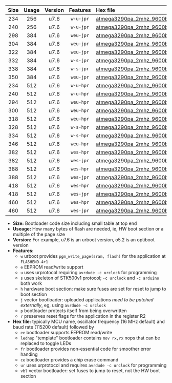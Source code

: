 |Size|Usage|Version|Features|Hex file|
|:-:|:-:|:-:|:-:|:--|
|234|256|u7.6|`w-u-jpr`|[atmega3290pa_2mhz_9600bps_ur_vbl.hex](https://raw.githubusercontent.com/stefanrueger/urboot/main//atmega3290pa_2mhz_9600bps_ur_vbl.hex)|
|240|256|u7.6|`w-u-jpr`|[atmega3290pa_2mhz_9600bps_lednop_ur_vbl.hex](https://raw.githubusercontent.com/stefanrueger/urboot/main//atmega3290pa_2mhz_9600bps_lednop_ur_vbl.hex)|
|298|384|u7.6|`weu-jpr`|[atmega3290pa_2mhz_9600bps_ee_ur_vbl.hex](https://raw.githubusercontent.com/stefanrueger/urboot/main//atmega3290pa_2mhz_9600bps_ee_ur_vbl.hex)|
|304|384|u7.6|`weu-jpr`|[atmega3290pa_2mhz_9600bps_ee_lednop_ur_vbl.hex](https://raw.githubusercontent.com/stefanrueger/urboot/main//atmega3290pa_2mhz_9600bps_ee_lednop_ur_vbl.hex)|
|322|384|u7.6|`weu-jpr`|[atmega3290pa_2mhz_9600bps_ee_lednop_fr_ur_vbl.hex](https://raw.githubusercontent.com/stefanrueger/urboot/main//atmega3290pa_2mhz_9600bps_ee_lednop_fr_ur_vbl.hex)|
|332|384|u7.6|`w-s-jpr`|[atmega3290pa_2mhz_9600bps_vbl.hex](https://raw.githubusercontent.com/stefanrueger/urboot/main//atmega3290pa_2mhz_9600bps_vbl.hex)|
|338|384|u7.6|`w-s-jpr`|[atmega3290pa_2mhz_9600bps_lednop_vbl.hex](https://raw.githubusercontent.com/stefanrueger/urboot/main//atmega3290pa_2mhz_9600bps_lednop_vbl.hex)|
|350|384|u7.6|`weu-jpr`|[atmega3290pa_2mhz_9600bps_ee_lednop_fr_ce_ur_vbl.hex](https://raw.githubusercontent.com/stefanrueger/urboot/main//atmega3290pa_2mhz_9600bps_ee_lednop_fr_ce_ur_vbl.hex)|
|234|512|u7.6|`w-u-hpr`|[atmega3290pa_2mhz_9600bps_ur.hex](https://raw.githubusercontent.com/stefanrueger/urboot/main//atmega3290pa_2mhz_9600bps_ur.hex)|
|240|512|u7.6|`w-u-hpr`|[atmega3290pa_2mhz_9600bps_lednop_ur.hex](https://raw.githubusercontent.com/stefanrueger/urboot/main//atmega3290pa_2mhz_9600bps_lednop_ur.hex)|
|294|512|u7.6|`weu-hpr`|[atmega3290pa_2mhz_9600bps_ee_ur.hex](https://raw.githubusercontent.com/stefanrueger/urboot/main//atmega3290pa_2mhz_9600bps_ee_ur.hex)|
|300|512|u7.6|`weu-hpr`|[atmega3290pa_2mhz_9600bps_ee_lednop_ur.hex](https://raw.githubusercontent.com/stefanrueger/urboot/main//atmega3290pa_2mhz_9600bps_ee_lednop_ur.hex)|
|318|512|u7.6|`weu-hpr`|[atmega3290pa_2mhz_9600bps_ee_lednop_fr_ur.hex](https://raw.githubusercontent.com/stefanrueger/urboot/main//atmega3290pa_2mhz_9600bps_ee_lednop_fr_ur.hex)|
|328|512|u7.6|`w-s-hpr`|[atmega3290pa_2mhz_9600bps.hex](https://raw.githubusercontent.com/stefanrueger/urboot/main//atmega3290pa_2mhz_9600bps.hex)|
|334|512|u7.6|`w-s-hpr`|[atmega3290pa_2mhz_9600bps_lednop.hex](https://raw.githubusercontent.com/stefanrueger/urboot/main//atmega3290pa_2mhz_9600bps_lednop.hex)|
|346|512|u7.6|`weu-hpr`|[atmega3290pa_2mhz_9600bps_ee_lednop_fr_ce_ur.hex](https://raw.githubusercontent.com/stefanrueger/urboot/main//atmega3290pa_2mhz_9600bps_ee_lednop_fr_ce_ur.hex)|
|382|512|u7.6|`wes-hpr`|[atmega3290pa_2mhz_9600bps_ee.hex](https://raw.githubusercontent.com/stefanrueger/urboot/main//atmega3290pa_2mhz_9600bps_ee.hex)|
|382|512|u7.6|`wes-jpr`|[atmega3290pa_2mhz_9600bps_ee_vbl.hex](https://raw.githubusercontent.com/stefanrueger/urboot/main//atmega3290pa_2mhz_9600bps_ee_vbl.hex)|
|388|512|u7.6|`wes-hpr`|[atmega3290pa_2mhz_9600bps_ee_lednop.hex](https://raw.githubusercontent.com/stefanrueger/urboot/main//atmega3290pa_2mhz_9600bps_ee_lednop.hex)|
|388|512|u7.6|`wes-jpr`|[atmega3290pa_2mhz_9600bps_ee_lednop_vbl.hex](https://raw.githubusercontent.com/stefanrueger/urboot/main//atmega3290pa_2mhz_9600bps_ee_lednop_vbl.hex)|
|418|512|u7.6|`wes-hpr`|[atmega3290pa_2mhz_9600bps_ee_lednop_fr.hex](https://raw.githubusercontent.com/stefanrueger/urboot/main//atmega3290pa_2mhz_9600bps_ee_lednop_fr.hex)|
|418|512|u7.6|`wes-jpr`|[atmega3290pa_2mhz_9600bps_ee_lednop_fr_vbl.hex](https://raw.githubusercontent.com/stefanrueger/urboot/main//atmega3290pa_2mhz_9600bps_ee_lednop_fr_vbl.hex)|
|460|512|u7.6|`wes-hpr`|[atmega3290pa_2mhz_9600bps_ee_lednop_fr_ce.hex](https://raw.githubusercontent.com/stefanrueger/urboot/main//atmega3290pa_2mhz_9600bps_ee_lednop_fr_ce.hex)|
|460|512|u7.6|`wes-jpr`|[atmega3290pa_2mhz_9600bps_ee_lednop_fr_ce_vbl.hex](https://raw.githubusercontent.com/stefanrueger/urboot/main//atmega3290pa_2mhz_9600bps_ee_lednop_fr_ce_vbl.hex)|

- **Size:** Bootloader code size including small table at top end
- **Useage:** How many bytes of flash are needed, ie, HW boot section or a multiple of the page size
- **Version:** For example, u7.6 is an urboot version, o5.2 is an optiboot version
- **Features:**
  + `w` urboot provides `pgm_write_page(sram, flash)` for the application at `FLASHEND-4+1`
  + `e` EEPROM read/write support
  + `u` uses urprotocol requiring `avrdude -c urclock` for programming
  + `s` uses skeleton of STK500v1 protocol; `-c urclock` and `-c arduino` both work
  + `h` hardware boot section: make sure fuses are set for reset to jump to boot section
  + `j` vector bootloader: uploaded applications *need to be patched externally*, eg, using `avrdude -c urclock`
  + `p` bootloader protects itself from being overwritten
  + `r` preserves reset flags for the application in the register R2
- **Hex file:** typically MCU name, oscillator frequency (16 MHz default) and baud rate (115200 default) followed by
  + `ee` bootloader supports EEPROM read/write
  + `lednop` "template" bootloader contains `mov rx,rx` nops that can be replaced to toggle LEDs
  + `fr` bootloader provides non-essential code for smoother error handing
  + `ce` bootloader provides a chip erase command
  + `ur` uses urprotocol and requires `avrdude -c urclock` for programming
  + `vbl` vector bootloader: set fuses to jump to reset, not the HW boot section
